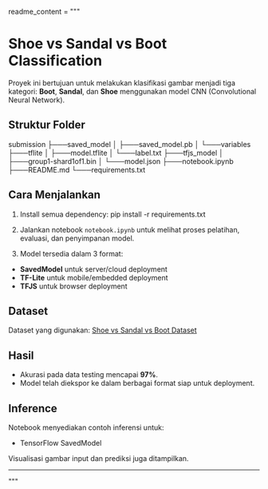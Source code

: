 readme_content = """
# Shoe vs Sandal vs Boot Classification

Proyek ini bertujuan untuk melakukan klasifikasi gambar menjadi tiga kategori: **Boot**, **Sandal**, dan **Shoe** menggunakan model CNN (Convolutional Neural Network).

## Struktur Folder

submission
├───saved_model 
│ ├───saved_model.pb 
│ └───variables
├───tflite 
│ ├───model.tflite 
│ └───label.txt 
├───tfjs_model 
│ ├───group1-shard1of1.bin 
│ └───model.json 
├───notebook.ipynb 
├───README.md 
└───requirements.txt


## Cara Menjalankan

1. Install semua dependency:
pip install -r requirements.txt

2. Jalankan notebook `notebook.ipynb` untuk melihat proses pelatihan, evaluasi, dan penyimpanan model.

3. Model tersedia dalam 3 format:
- **SavedModel** untuk server/cloud deployment
- **TF-Lite** untuk mobile/embedded deployment
- **TFJS** untuk browser deployment

## Dataset

Dataset yang digunakan: [Shoe vs Sandal vs Boot Dataset](https://www.kaggle.com/datasets/hasibalmuzdadid/shoe-vs-sandal-vs-boot-dataset-15k-images)

## Hasil

- Akurasi pada data testing mencapai **97%**.
- Model telah diekspor ke dalam berbagai format siap untuk deployment.

## Inference

Notebook menyediakan contoh inferensi untuk:
- TensorFlow SavedModel

Visualisasi gambar input dan prediksi juga ditampilkan.

---
"""
